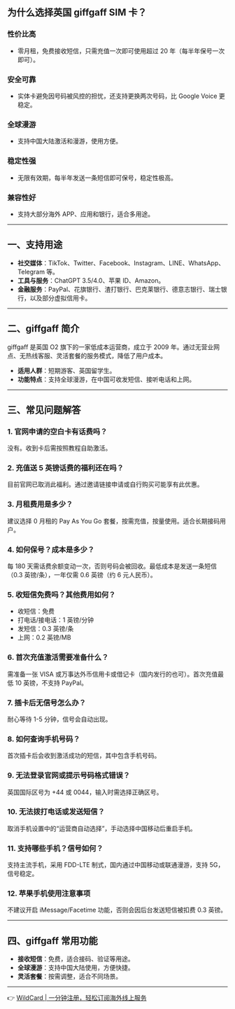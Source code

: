 ## 为什么选择英国 giffgaff SIM 卡？

### 性价比高
- 零月租，免费接收短信，只需充值一次即可使用超过 20 年（每半年保号一次即可）。

### 安全可靠
- 实体卡避免因号码被风控的担忧，还支持更换两次号码，比 Google Voice 更稳定。

### 全球漫游
- 支持中国大陆激活和漫游，使用方便。

### 稳定性强
- 无限有效期，每半年发送一条短信即可保号，稳定性极高。

### 兼容性好
- 支持大部分海外 APP、应用和银行，适合多用途。

---

## 一、支持用途

- **社交媒体**：TikTok、Twitter、Facebook、Instagram、LINE、WhatsApp、Telegram 等。
- **工具与服务**：ChatGPT 3.5/4.0、苹果 ID、Amazon。
- **金融服务**：PayPal、花旗银行、渣打银行、巴克莱银行、德意志银行、瑞士银行，以及部分虚拟信用卡。

---

## 二、giffgaff 简介

giffgaff 是英国 O2 旗下的一家低成本运营商，成立于 2009 年。通过无营业网点、无热线客服、灵活套餐的服务模式，降低了用户成本。  
- **适用人群**：短期游客、英国留学生。  
- **功能特点**：支持全球漫游，在中国可收发短信、接听电话和上网。

---

## 三、常见问题解答

### 1. 官网申请的空白卡有话费吗？
没有。收到卡后需按照教程自助激活。

### 2. 充值送 5 英镑话费的福利还在吗？
目前官网已取消此福利。通过邀请链接申请或自行购买可能享有此优惠。

### 3. 月租费用是多少？
建议选择 0 月租的 Pay As You Go 套餐，按需充值，按量使用。适合长期接码用户。

### 4. 如何保号？成本是多少？
每 180 天需话费余额变动一次，否则号码会被回收。最低成本是发送一条短信（0.3 英镑/条），一年仅需 0.6 英镑（约 6 元人民币）。

### 5. 收短信免费吗？其他费用如何？
- 收短信：免费  
- 打电话/接电话：1 英镑/分钟  
- 发短信：0.3 英镑/条  
- 上网：0.2 英镑/MB  

### 6. 首次充值激活需要准备什么？
需准备一张 VISA 或万事达外币信用卡或借记卡（国内发行的也可）。首次充值最低 10 英镑，不支持 PayPal。

### 7. 插卡后无信号怎么办？
耐心等待 1-5 分钟，信号会自动出现。

### 8. 如何查询手机号码？
首次插卡后会收到激活成功的短信，其中包含手机号码。

### 9. 无法登录官网或提示号码格式错误？
英国国际区号为 +44 或 0044，输入时需选择正确区号。

### 10. 无法拨打电话或发送短信？
取消手机设置中的“运营商自动选择”，手动选择中国移动后重启手机。

### 11. 支持哪些手机？信号如何？
支持主流手机，采用 FDD-LTE 制式，国内通过中国移动或联通漫游，支持 5G，信号稳定。

### 12. 苹果手机使用注意事项
不建议开启 iMessage/Facetime 功能，否则会因后台发送短信被扣费 0.3 英镑。

---

## 四、giffgaff 常用功能

- **接收短信**：免费，适合接码、验证等用途。
- **全球漫游**：支持中国大陆使用，方便快捷。
- **灵活套餐**：按需调整，适合不同场景。

---

👉 [WildCard | 一分钟注册，轻松订阅海外线上服务](https://bit.ly/bewildcard)
